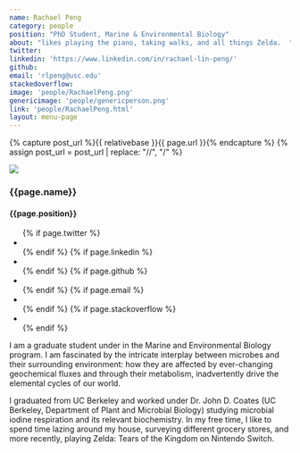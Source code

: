 ```yaml
---
name: Rachael Peng
category: people
position: "PhD Student, Marine & Environmental Biology"
about: "likes playing the piano, taking walks, and all things Zelda.  "
twitter: 
linkedin: 'https://www.linkedin.com/in/rachael-lin-peng/'
github: 
email: 'rlpeng@usc.edu'
stackedoverflow: 
image: 'people/RachaelPeng.png'
genericimage: 'people/genericperson.png'
link: 'people/RachaelPeng.html'
layout: menu-page
---
```

<!-- No need to change anything here -->
{% capture post_url %}{{ relativebase }}{{ page.url }}{% endcapture %}
{% assign post_url = post_url | replace: "//", "/" %}

<div class="small-wrapper">
  <div class="about-container">
    <section class="about-header">
      <div class="author-image-container">
        <a href='{{ post_url}} '><img src='{{ relativebase }}/assets/img/{{ page.image }}'></a>
      </div>


<h3> {{page.name}}</h3>
<h4> {{page.position}} </h4>

<section class="about-body">
          <ul class="contact-list">
          {% if page.twitter %}
            <li class="twitter"><a class="twitter" href="https://twitter.com/{{page.twitter}}" target="_blank"><i class="fa fa-twitter"></i></a></li>
          {% endif %}
          {% if page.linkedin %}
            <li class="linkedin"><a class="linkedin" href="https://in.linkedin.com/in/{{page.linkedin}}" target="_blank"><i class="fa fa-linkedin"></i></a></li>
          {% endif %}
          {% if page.github %}
            <li class="github"><a class="github" href="https://github.com/{{page.github}}" target="_blank"><i class="fa fa-github"></i></a></li>
          {% endif %}
          {% if page.email %}
            <li class="email"><a class="email" href="mailto:{{page.email}}"><i class="fa fa-envelope-o"></i></a></li>
          {% endif %}
          {% if page.stackoverflow %}
          <li class="stackoverflow"><a class="stackoverflow" href="https://stackoverflow.com/users/{{page.stackoverflow}}" target="_blank">
            <i class="fa fa-stack-overflow" aria-hidden="true"></i></a></li>
          {% endif %}
          </ul>
          </section>

<!-- Fill in details below, as many paragraphs as you'd like -->
<p>I am a graduate student under in the Marine and Environmental Biology program. I am fascinated by the intricate interplay between microbes and their surrounding environment: how they are affected by ever-changing geochemical fluxes and through their metabolism, inadvertently drive the elemental cycles of our world. </p>
<p>I graduated from UC Berkeley and worked under Dr. John D. Coates (UC Berkeley, Department of Plant and Microbial Biology) studying microbial iodine respiration and its relevant biochemistry. In my free time, I like to spend time lazing around my house, surveying different grocery stores, and more recently, playing Zelda: Tears of the Kingdom on Nintendo Switch.  </p>

<!-- No need to change anything here -->
</section>
</div>
